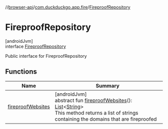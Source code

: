 //[browser-api](../../../index.md)/[com.duckduckgo.app.fire](../index.md)/[FireproofRepository](index.md)

# FireproofRepository

[androidJvm]\
interface [FireproofRepository](index.md)

Public interface for FireproofRepository

## Functions

| Name | Summary |
|---|---|
| [fireproofWebsites](fireproof-websites.md) | [androidJvm]<br>abstract fun [fireproofWebsites](fireproof-websites.md)(): [List](https://kotlinlang.org/api/latest/jvm/stdlib/kotlin.collections/-list/index.html)&lt;[String](https://kotlinlang.org/api/latest/jvm/stdlib/kotlin/-string/index.html)&gt;<br>This method returns a list of strings containing the domains that are fireproofed |
